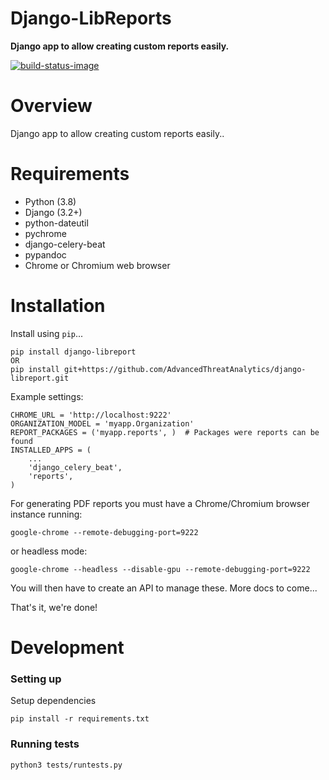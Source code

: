 # Django-LibReports

**Django app to allow creating custom reports easily.**

[![build-status-image]][travis]

# Overview

Django app to allow creating custom reports easily..

# Requirements

* Python (3.8)
* Django (3.2+)
* python-dateutil
* pychrome
* django-celery-beat
* pypandoc
* Chrome or Chromium web browser

# Installation

Install using `pip`...

    pip install django-libreport
    OR 
    pip install git+https://github.com/AdvancedThreatAnalytics/django-libreport.git

Example settings:

    CHROME_URL = 'http://localhost:9222'
    ORGANIZATION_MODEL = 'myapp.Organization'
    REPORT_PACKAGES = ('myapp.reports', )  # Packages were reports can be found
    INSTALLED_APPS = (
        ...
        'django_celery_beat',
        'reports',
    )

For generating PDF reports you must have a Chrome/Chromium browser instance running:

    google-chrome --remote-debugging-port=9222

or headless mode:

    google-chrome --headless --disable-gpu --remote-debugging-port=9222

You will then have to create an API to manage these. More docs to come...

That's it, we're done!

[build-status-image]: https://secure.travis-ci.org/AdvancedThreatAnalytics/django-libreports.png?branch=master
[travis]: http://travis-ci.org/AdvancedThreatAnalytics/django-libreports?branch=master

# Development

### Setting up
Setup dependencies
```
pip install -r requirements.txt
```
### Running tests

```
python3 tests/runtests.py
```
